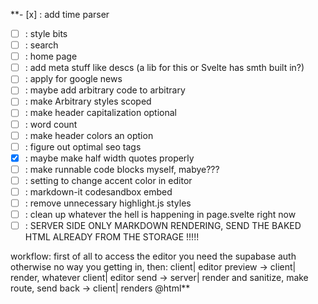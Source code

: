 **- [x] : add time parser 
- [ ] : style bits
- [ ] : search
- [ ] : home page
- [ ] : add meta stuff like descs (a lib for this or Svelte has smth built in?)
- [ ] : apply for google news
- [ ] : maybe add arbitrary code to arbitrary
- [ ] : make Arbitrary styles scoped
- [ ] : make header capitalization optional
- [ ] : word count
- [ ] : make header colors an option
- [ ] : figure out optimal seo tags
- [x] : maybe make half width quotes properly
- [ ] : make runnable code blocks myself, mabye???
- [ ] : setting to change accent color in editor
- [ ] : markdown-it codesandbox embed
- [ ] : remove unnecessary highlight.js styles
- [ ] : clean up whatever the hell is happening in page.svelte right now
- [ ] : SERVER SIDE ONLY MARKDOWN RENDERING, SEND THE BAKED HTML ALREADY FROM THE STORAGE !!!!!

workflow:
first of all to access the editor you need the supabase auth otherwise no way you getting in, then:
client| editor preview -> client| render, whatever
client| editor send -> server| render and sanitize, make route, send back -> client| renders @html**